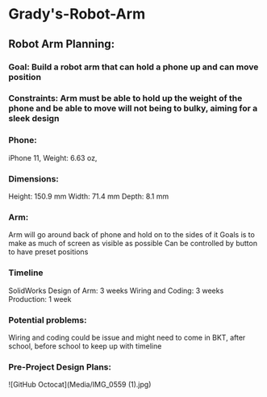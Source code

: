 # Grady's-Robot-Arm

## Robot Arm Planning:
### Goal: Build a robot arm that can hold a phone up and can move position

### Constraints: Arm must be able to hold up the weight of the phone and be able to move will not being to bulky, aiming for a sleek design



### Phone:
iPhone 11, Weight: 6.63 oz,

### Dimensions: 
Height: 150.9 mm 
Width: 71.4 mm 
Depth: 8.1 mm


### Arm:
Arm will go around back of phone and hold on to the sides of it
Goals is to make as much of screen as visible as possible
Can be controlled by button to have preset positions


### Timeline
SolidWorks Design of Arm: 3 weeks
Wiring and Coding: 3 weeks
Production: 1 week



### Potential problems:
Wiring and coding could be issue and might need to come in BKT, after school, before school to keep up with timeline


### Pre-Project Design Plans:
 ![GitHub Octocat](Media/IMG_0559 (1).jpg)

